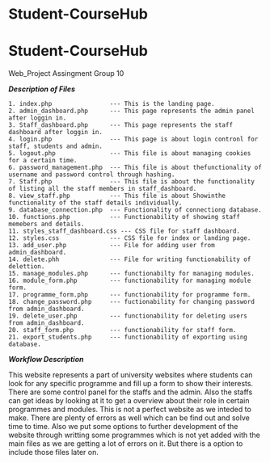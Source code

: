# Student-CourseHub

# Student-CourseHub

Web_Project Assingment Group 10


***Description of Files***

	1. index.php                --- This is the landing page.
    2. admin_dashboard.php      --- This page represents the admin panel after loggin in.
    3. Staff_dashboard.php      --- This page represents the staff dashboard after loggin in.
    4. login.php                --- This page is about login contronl for staff, students and admin.
    5. logout.php               --- This file is about managing cookies for a certain time.
    6. password_management.php  --- This file is about thefunctionality of username and password control through hashing.
    7. Staff.php                --- This file is about the functionality of listing all the staff members in staff_dashboard.
    8. view_staff.php           --- This file is about Showinthe functionality of the staff details individually.
    9. database_connection.php  --- Functionality of connectiong database.
    10. functions.php           --- Functionability of showing staff memebers and details.
    11. styles_staff_dashboard.css --- CSS file for staff dashboard.
    12. styles.css              --- CSS file for index or landing page.
    13. add_user.php            --- File for adding user from admin_dashboard.
    14. delete.phh              --- File for writing functionability of delettion.
    15. manage_modules.php      --- functionabilty for managing modules.
    16. module_form.php         --- functionability for managing module form.
    17. programme_form.php      --- functionability for programme form.
    18. change_password.php     --- fuctionability for changing password from admin_dashboard.
    19. delete_user.php         --- functionability for deleting users from admin_dashboard.
    20. staff_form.php          --- functionability for staff form.
    21. export_students.php     --- functionability of exporting using database.


***Workflow Description***

This website represents a part of university websites where students can look for any specific programme and fill up a form to show their interests. There are some control panel for the staffs and the admin. Also the staffs can get ideas by looking at it to get a overview about their role in certain programmes and modules. This is not a perfect website as we inteded to make. There are plenty of errors as well which can be find out and solve time to time. Also we put some options to further development of the website through writting some programmes which is not yet added with the main files as we are getting a lot of errors on it. But there is a option to include those files later on.


